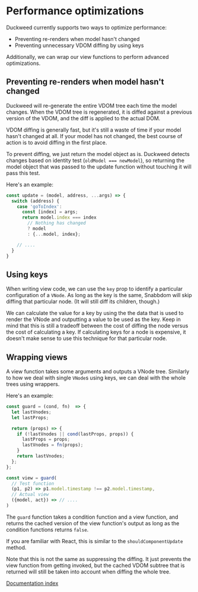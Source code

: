 # Performance optimizations

Duckweed currently supports two ways to optimize performance:

- Preventing re-renders when model hasn't changed
- Preventing unnecessary VDOM diffing by using keys

Additionally, we can wrap our view functions to perform advanced optimizations.

## Preventing re-renders when model hasn't changed

Duckweed will re-generate the entire VDOM tree each time the model changes. When
the VDOM tree is regenerated, it is diffed against a previous version of the
VDOM, and the diff is applied to the actual DOM.

VDOM diffing is generally fast, but it's still a waste of time if your model
hasn't changed at all. If your model has not changed, the best course of action
is to avoid diffing in the first place.

To prevent diffing, we just return the model object as is. Duckweed detects
changes based on identity test (`oldModel === newModel`), so returning the model
object that was passed to the update function without touching it will pass this
test.

Here's an example:

```javascript
const update = (model, address, ...args) => {
  switch (address) {
    case 'goToIndex':
      const [index] = args;
      return model.index === index
        // Nothing has changed
        ? model
        : {...model, index};

    // ....
  }
}
```

## Using keys

When writing view code, we can use the `key` prop to identify a particular
configuration of a `VNode`. As long as the key is the same, Snabbdom will skip
diffing that particular node. (It will still diff its children, though.)

We can calculate the value for a key by using the the data that is used to
render the VNode and outputting a value to be used as the key. Keep in mind that
this is still a tradeoff between the cost of diffing the node versus the cost of
calculating a key. If calculating keys for a node is expensive, it doesn't make
sense to use this technique for that particular node.

## Wrapping views

A view function takes some arguments and outputs a VNode tree. Similarly to how
we deal with single `VNode`s using keys, we can deal with the whole trees using
wrappers.

Here's an example:

```javascript
const guard = (cond, fn)  => {
  let lastVnodes;
  let lastProps;

  return (props) => {
    if (!lastVnodes || cond(lastProps, props)) {
      lastProps = props;
      lastVnodes = fn(props);
    }
    return lastVnodes;
  };
};

const view = guard(
  // Test function
  (p1, p2) => p1.model.timestamp !== p2.model.timestamp,
  // Actual view
  ({model, act}) => // ....
)
```

The `guard` function takes a condition function and a view function, and returns
the cached version of the view function's output as long as the condition
functions returns `false`.

If you are familiar with React, this is similar to the `shouldComponentUpdate`
method.

Note that this is not the same as suppressing the diffing. It just prevents the
view function from getting invoked, but the cached VDOM subtree that is returned
will still be taken into account when diffing the whole tree.

[Documentation index](../main.md)
